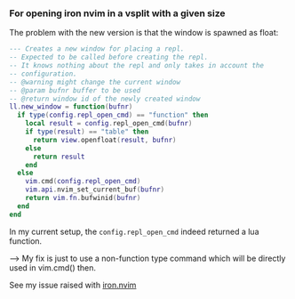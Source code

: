 ### For opening iron nvim in a vsplit with a given size

The problem with the new version is that the window is spawned as float:

```lua
--- Creates a new window for placing a repl.
-- Expected to be called before creating the repl.
-- It knows nothing about the repl and only takes in account the
-- configuration.
-- @warning might change the current window
-- @param bufnr buffer to be used
-- @return window id of the newly created window
ll.new_window = function(bufnr)
  if type(config.repl_open_cmd) == "function" then
    local result = config.repl_open_cmd(bufnr)
    if type(result) == "table" then
      return view.openfloat(result, bufnr)
    else
      return result
    end
  else
    vim.cmd(config.repl_open_cmd)
    vim.api.nvim_set_current_buf(bufnr)
    return vim.fn.bufwinid(bufnr)
  end
end
```

In my current setup, the `config.repl_open_cmd` indeed returned a lua function. 

--> My fix is just to use a non-function type command which will be directly used in vim.cmd() then.

See my issue raised with [iron.nvim](https://github.com/hkupty/iron.nvim/issues/267)